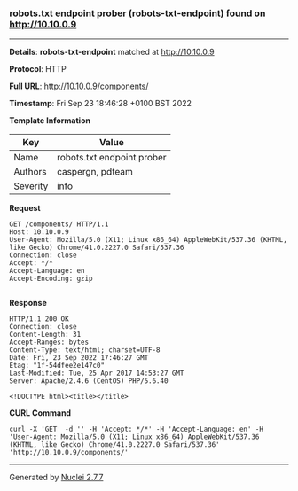 ### robots.txt endpoint prober (robots-txt-endpoint) found on http://10.10.0.9
---
**Details**: **robots-txt-endpoint**  matched at http://10.10.0.9

**Protocol**: HTTP

**Full URL**: http://10.10.0.9/components/

**Timestamp**: Fri Sep 23 18:46:28 +0100 BST 2022

**Template Information**

| Key | Value |
|---|---|
| Name | robots.txt endpoint prober |
| Authors | caspergn, pdteam |
| Severity | info |

**Request**
```http
GET /components/ HTTP/1.1
Host: 10.10.0.9
User-Agent: Mozilla/5.0 (X11; Linux x86_64) AppleWebKit/537.36 (KHTML, like Gecko) Chrome/41.0.2227.0 Safari/537.36
Connection: close
Accept: */*
Accept-Language: en
Accept-Encoding: gzip


```

**Response**
```http
HTTP/1.1 200 OK
Connection: close
Content-Length: 31
Accept-Ranges: bytes
Content-Type: text/html; charset=UTF-8
Date: Fri, 23 Sep 2022 17:46:27 GMT
Etag: "1f-54dfee2e147c0"
Last-Modified: Tue, 25 Apr 2017 14:53:27 GMT
Server: Apache/2.4.6 (CentOS) PHP/5.6.40

<!DOCTYPE html><title></title>

```


**CURL Command**
```
curl -X 'GET' -d '' -H 'Accept: */*' -H 'Accept-Language: en' -H 'User-Agent: Mozilla/5.0 (X11; Linux x86_64) AppleWebKit/537.36 (KHTML, like Gecko) Chrome/41.0.2227.0 Safari/537.36' 'http://10.10.0.9/components/'
```
---
Generated by [Nuclei 2.7.7](https://github.com/projectdiscovery/nuclei)